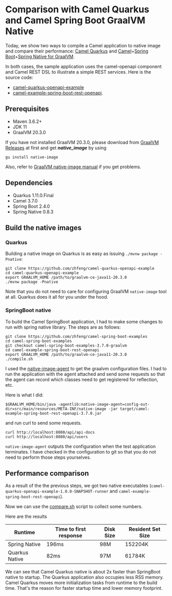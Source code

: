 # Comparison with Camel Quarkus and Camel Spring Boot GraalVM Native
Today, we show two ways to compile a Camel
application to native image and compare their performance: 
[Camel Quarkus](https://camel.apache.org/camel-quarkus/latest/) 
and [Camel](http://camel.apache.org/)+[Spring Boot](https://projects.spring.io/spring-boot/)+[Spring Native for GraalVM](https://github.com/spring-projects-experimental/spring-native).

In both cases, the sample application uses
the camel-openapi component and Camel REST DSL to illustrate a simple
REST services. Here is the source code:

* [camel-quarkus-openapi-example](https://github.com/zhfeng/camel-quarkus-openapi-example)
* [camel-example-spring-boot-rest-openapi](https://github.com/zhfeng/camel-spring-boot-examples/tree/camel-spring-boot-examples-3.7.0-graalvm/camel-example-spring-boot-rest-openapi).

## Prerequisites
- Maven 3.6.2+
- JDK 11
- GraalVM 20.3.0

If you have not installed GraalVM 20.3.0, please download from [GraalVM
Releases](https://github.com/graalvm/graalvm-ce-builds/releases) at
first and get ***native_image*** by using
```
gu install native-image
```
Also, refer to
[GraalVM native-image manual](https://www.graalvm.org/reference-manual/native-image/#install-native-image)
if you get problems.

## Dependencies
- Quarkus 1.11.0.Final
- Camel 3.7.0
- Spring Boot 2.4.0
- Spring Native 0.8.3

## Build the native images

### Quarkus
Building a native image on Quarkus is as easy as issuing `./mvnw package -Pnative`:

```
git clone https://github.com/zhfeng/camel-quarkus-openapi-example
cd camel-quarkus-openapi-example
export GRAALVM_HOME /path/to/graalvm-ce-java11-20.3.0
./mvnw package -Pnative 
```

Note that you do not need to care for configuring GraalVM `native-image` tool at all. 
Quarkus does it all for you under the hood.

### SpringBoot native
To build the Camel SpringBoot application, I had to make some
changes to run with spring native library. The steps are as follows:

```
git clone https://github.com/zhfeng/camel-spring-boot-examples
cd camel-spring-boot-examples
git checkout camel-spring-boot-examples-3.7.0-graalvm
cd camel-example-spring-boot-rest-openapi
export GRAALVM_HOME /path/to/graalvm-ce-java11-20.3.0
./compile.sh
```

I used the
[native-image-agent](https://www.graalvm.org/reference-manual/native-image/BuildConfiguration/)
to get the graalvm configuration files. 
I had to run the application with the agent attached and send some requests so that the agent can record which classes need to get registered for reflection, etc.


Here is what I did:
```
$GRAALVM_HOME/bin/java -agentlib:native-image-agent=config-out-dir=src/main/resources/META-INF/native-image -jar target/camel-example-spring-boot-rest-openapi-3.7.0.jar
```
and run curl to send some requests.

```
curl http://localhost:8080/api/api-docs
curl http://localhost:8080/api/users
```

`native-image-agent` outputs the configuration when the test application terminates. 
I have checked in the configuration to git so that you do not need to perform those steps yourselves.

[//]: # (What is actually the `native-image` command to compile the SpringBoot app?)

## Performance comparison

As a result of the the previous steps, we got two native executables
(`camel-quarkus-openapi-example-1.0.0-SNAPSHOT-runner` and
`camel-example-spring-boot-rest-openapi`).

Now we can use the [compare.sh](../../../assets/files/compare.sh) script to collect some numbers.

Here are the results

[//]: # (you could perhaps continue the above sentence by describing your machine: ... on my Lenovo XY laptop)

| Runtime        | Time to first response | Disk Size | Resident Set Size |
|----------------|------------------------|-----------|-------------------|
| Spring Native  |                  196ms |       98M |           152204K |
| Quarkus Native |                   82ms |       97M |            61784K |

We can see that Camel Quarkus native is about 2x faster than SpringBoot native to startup.
The Quarkus application also occupies less RSS memory. Camel Quarkus moves more initialization tasks from runtime to
the build time. That's the reason for faster startup time and lower memory footprint.
